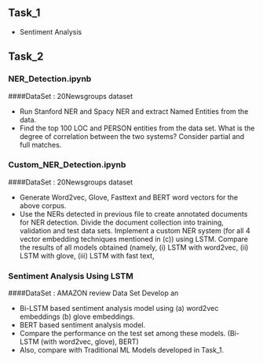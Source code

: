 
## Task_1
- Sentiment Analysis 

## Task_2

### NER_Detection.ipynb
####DataSet : 20Newsgroups dataset
- Run Stanford NER and Spacy NER and extract Named Entities from the data.
- Find the top 100 LOC and PERSON entities from the data set. What is the degree of correlation between the two systems? Consider partial and full matches.

### Custom_NER_Detection.ipynb
####DataSet : 20Newsgroups dataset
- Generate Word2vec, Glove, Fasttext and BERT word vectors for the above corpus.
- Use the NERs detected in previous file to create annotated documents for NER detection. Divide the document collection into training, validation and test data sets. 
Implement a custom NER system (for all 4 vector embedding techniques mentioned in (c)) using LSTM. Compare the results of all models obtained (namely, (i) LSTM with word2vec, (ii) LSTM with glove, (iii) LSTM with fast text,

### Sentiment Analysis Using LSTM
####DataSet : AMAZON review Data Set
Develop an 
- Bi-LSTM based sentiment analysis model using (a) word2vec embeddings (b) glove embeddings.
- BERT based sentiment analysis model. 
- Compare the performance on the test set among these models. (Bi-LSTM (with word2vec, glove), BERT) 
- Also, compare with Traditional ML Models developed in Task_1.



